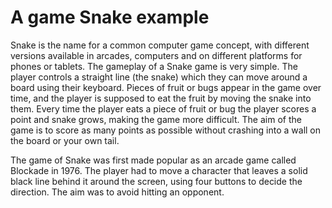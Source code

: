 # A game Snake example

<p>
Snake is the name for a common computer game concept, with different versions available in arcades, computers and on different platforms for phones or tablets.
The gameplay of a Snake game is very simple. The player controls a straight line (the snake) which they can move around a board using their keyboard. Pieces of fruit or bugs appear in the game over time, and the player is supposed to eat the fruit by moving the snake into them. Every time the player eats a piece of fruit or bug the player scores a point and snake grows, making the game more difficult. The aim of the game is to score as many points as possible without crashing into a wall on the board or your own tail.
</p>
<p>
The game of Snake was first made popular as an arcade game called Blockade in 1976. The player had to move a character that leaves a solid black line behind it around the screen, using four buttons to decide the direction. The aim was to avoid hitting an opponent.
</p>
<p>

</p>
